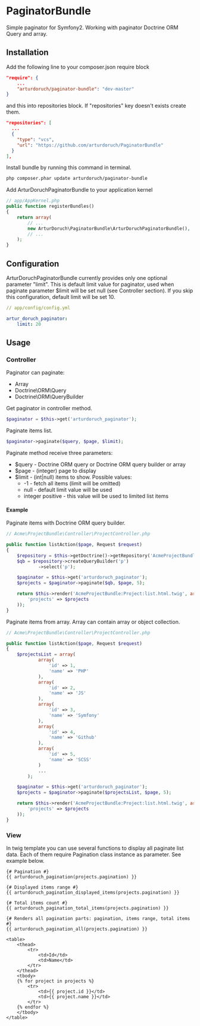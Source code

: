 PaginatorBundle
===============

Simple paginator for Symfony2. Working with paginator Doctrine ORM Query and array.

## Installation

Add the following line to your composer.json require block
```json
"require": {
    ...
    "arturdoruch/paginator-bundle": "dev-master"
}
```
and this into repositories block. If "repositories" key doesn't exists create them.
```json
"repositories": [
  ...
  {
    "type": "vcs",
    "url": "https://github.com/arturdoruch/PaginatorBundle"
  }
],
```

Install bundle by running this command in terminal.
```sh
php composer.phar update arturdoruch/paginator-bundle
```

Add ArturDoruchPaginatorBundle to your application kernel
```php
// app/AppKernel.php
public function registerBundles()
{
    return array(
        // ...
        new ArturDoruch\PaginatorBundle\ArturDoruchPaginatorBundle(),
        // ...
    );
}
```

## Configuration

ArturDoruchPaginatorBundle currently provides only one optional parameter "limit".
This is default limit value for paginator, used when paginate parameter $limit will be set null (see Controller section).
If you skip this configuration, default limit will be set 10.

```yml
// app/config/config.yml

artur_doruch_paginator:
    limit: 20
```

## Usage

### Controller

Paginator can paginate:

* Array
* Doctrine\ORM\Query
* Doctrine\ORM\QueryBuilder

Get paginator in controller method.
```php
$paginator = $this->get('arturdoruch_paginator');
```

Paginate items list.
```php
$paginator->paginate($query, $page, $limit);
```

<a name="#paginate-parameter"></a>
Paginate method receive three parameters:
* $query - Doctrine ORM query or Doctrine ORM query builder or array
* $page - (integer) page to display
* $limit - (int|null) items to show. Possible values:
    * -1 - fetch all items (limit will be omitted)
    * null - default limit value will be used
    * integer positive - this value will be used to limited list items

#### Example

Paginate items with Doctrine ORM query builder.
```php
// Acme\ProjectBundle\Controller\ProjectController.php

public function listAction($page, Request $request)
{
    $repository = $this->getDoctrine()->getRepository('AcmeProjectBundle:Project');
    $qb = $repository->createQueryBuilder('p')
            ->select('p');

    $paginator = $this->get('arturdoruch_paginator');
    $projects = $paginator->paginate($qb, $page, 5);

    return $this->render('AcmeProjectBundle:Project:list.html.twig', array(
        'projects' => $projects
    ));
}
```

Paginate items from array. Array can contain array or object collection.

```php
// Acme\ProjectBundle\Controller\ProjectController.php

public function listAction($page, Request $request)
{
    $projectsList = array(
            array(
                'id' => 1,
                'name' => 'PHP'
            ),
            array(
                'id' => 2,
                'name' => 'JS'
            ),
            array(
                'id' => 3,
                'name' => 'Symfony'
            ),
            array(
                'id' => 4,
                'name' => 'Github'
            ),
            array(
                'id' => 5,
                'name' => 'SCSS'
            )
            ...
        );

    $paginator = $this->get('arturdoruch_paginator');
    $projects = $paginator->paginate($projectsList, $page, 5);

    return $this->render('AcmeProjectBundle:Project:list.html.twig', array(
        'projects' => $projects
    ));
}
```

### View

In twig template you can use several functions to display all paginate list data.
Each of them require Pagination class instance as parameter. See example below.

```twig
{# Pagination #}
{{ arturdoruch_pagination(projects.pagination) }}

{# Displayed items range #}
{{ arturdoruch_pagination_displayed_items(projects.pagination) }}

{# Total items count #}
{{ arturdoruch_pagination_total_items(projects.pagination) }}

{# Renders all pagination parts: pagination, items range, total items #}
{{ arturdoruch_pagination_all(projects.pagination) }}

<table>
    <thead>
        <tr>
            <td>Id</td>
            <td>Name</td>
        </tr>
    </thead>
    <tbody>
    {% for project in projects %}
        <tr>
            <td>{{ project.id }}</td>
            <td>{{ project.name }}</td>
        </tr>
    {% endfor %}
    </tbody>
</table>
```
